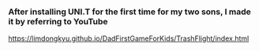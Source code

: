 ### After installing UNI.T for the first time for my two sons, I made it by referring to YouTube

https://limdongkyu.github.io/DadFirstGameForKids/TrashFlight/index.html

